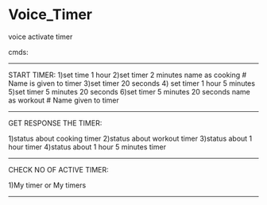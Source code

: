 # Voice_Timer
voice activate timer

cmds:
************************************************************************************
START TIMER:
1)set time 1 hour
2)set timer 2 minutes name as cooking           #  Name is given to timer
3)set timer 20 seconds
4) set timer 1 hour 5 minutes
5)set timer 5 minutes 20 seconds
6)set timer 5 minutes 20 seconds name as workout  # Name given to timer 
*************************************************************************************
GET RESPONSE THE TIMER:

1)status about cooking timer
2)status about workout timer
3)status about 1 hour timer
4)status about 1 hour 5 minutes timer

*******************************************************************************************

CHECK NO OF ACTIVE TIMER:

1)My timer or My timers

********************************************************************************************


